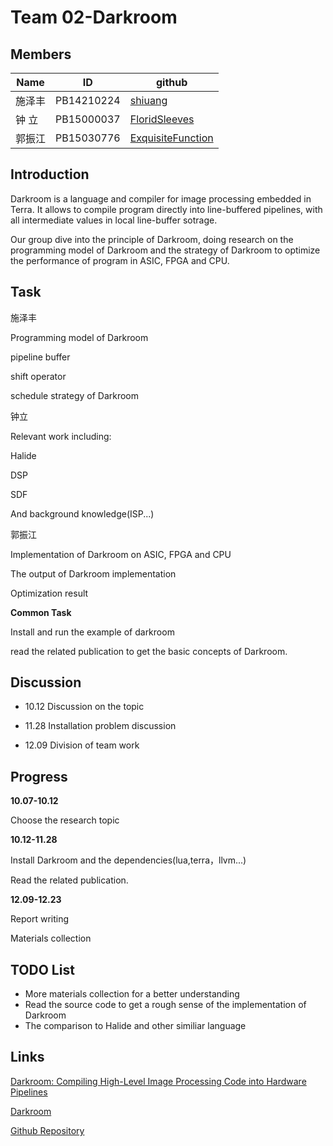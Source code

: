 # Team 02-Darkroom
## Members
 Name   | ID        | github
|----   | ----      | ----------
|施泽丰 |PB14210224 | [shiuang](https://github.com/orgs/Compiler-02/people/shiuang)
|钟  立 |PB15000037 |[FloridSleeves](https://github.com/orgs/Compiler-02/people/FloridSleeves)
|郭振江 |PB15030776 |[ExquisiteFunction](https://github.com/ExquisiteFunction/darkroom/commits/master/report.md?author=ExquisiteFunction)

## Introduction
Darkroom is a language and compiler for image processing embedded in Terra. It allows to compile program directly into line-buffered pipelines, with all intermediate values in local line-buffer sotrage.

Our group dive into the principle of Darkroom, doing research on the programming model of Darkroom and the strategy of Darkroom to optimize the performance of program in ASIC, FPGA and CPU. 

## Task  
施泽丰

Programming model of Darkroom

pipeline buffer

shift operator

schedule strategy of Darkroom

钟立

Relevant work including:

Halide

DSP

SDF

And background knowledge(ISP...)

郭振江

Implementation of Darkroom on ASIC, FPGA and CPU

The output of Darkroom implementation

Optimization result

**Common Task**

Install and run the example of darkroom

read the related publication to get the basic concepts of Darkroom.

## Discussion
* 10.12
 Discussion on the topic

* 11.28
 Installation problem discussion

* 12.09
 Division of team work
 
## Progress
**10.07-10.12**

Choose the research topic

**10.12-11.28**

Install Darkroom and the dependencies(lua,terra，llvm...)

Read the related publication.

**12.09-12.23**

Report writing

Materials collection
 
## TODO List
* More materials collection for a better understanding
* Read the source code to get a rough sense of the implementation of Darkroom
* The comparison to Halide and other similiar language

## Links
[Darkroom: Compiling High-Level Image Processing Code into Hardware Pipelines
](http://darkroom-lang.org/darkroom14-low.pdf)

[Darkroom](http://darkroom-lang.org/)

[Github Repository](https://github.com/Compiler-02)
